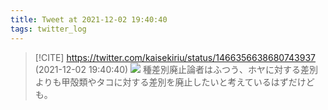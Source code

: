 ```yaml
---
title: Tweet at 2021-12-02 19:40:40
tags: twitter_log
---
```


> [!CITE] https://twitter.com/kaisekiriu/status/1466356638680743937 (2021-12-02 19:40:40)
> ![](https://twitter.com/kaisekiriu/status/1466356638680743937)
> 種差別廃止論者はふつう、ホヤに対する差別よりも甲殻類やタコに対する差別を廃止したいと考えているはずだけども。
